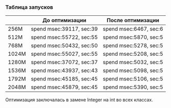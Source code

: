 ### Таблица запусков

|       | До оптимизации           | После оптимизации      |
|-------|--------------------------|------------------------|
| 256M  | spend msec:39117, sec:39 | spend msec:6467, sec:6 |
| 512M  | spend msec:55722, sec:55 | spend msec:5870, sec:5 |
| 768M  | spend msec:50432, sec:50 | spend msec:5278, sec:5 |
| 1024M | spend msec:55027, sec:55 | spend msec:5208, sec:5 |
| 1280M | spend msec:37072, sec:37 | spend msec:5032, sec:5 |
| 1536M | spend msec:43937, sec:43 | spend msec:5098, sec:5 |
| 1792M | spend msec:45185, sec:45 | spend msec:5106, sec:5 |
| 2048M | spend msec:45879, sec:45 | spend msec:5390, sec:5 |

Оптимизация заключалась в замене Integer на int во всех классах.
